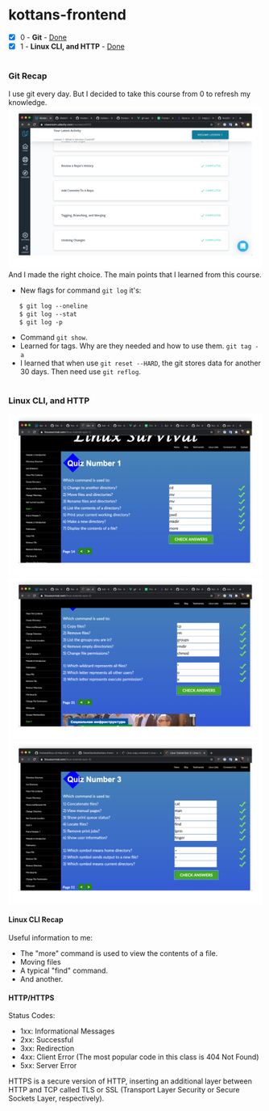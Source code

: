 # kottans-frontend

- [x] 0 - <b>Git</b> - [Done](#anchor-git)
- [x] 1 - <b>Linux CLI, and HTTP</b> - [Done](#anchor-linux)

#

### <a name="anchor-git">Git Recap</a>
I use git every day.
But I decided to take this course from 0 to refresh my knowledge.
![Screenshot git](./git-basics/git.png "Git")
And I made the right choice.
The main points that I learned from this course.
 - New flags for command `git log` it's:
 ```
    $ git log --oneline
    $ git log --stat
    $ git log -p
 ```
 - Command `git show`.
 - Learned for tags. Why are they needed and how to use them. `git tag -a`
 - I learned that when use `git reset --HARD`, the git stores data for another 30 days. Then need use `git reflog`.

#

### <a name="anchor-linux">Linux CLI, and HTTP</a>
![Screenshot git](./task_linux_cli/linux-part-1.png "Linux part 1")
![Screenshot git](./task_linux_cli/linux-part-2.png "Linux part 2")
![Screenshot git](./task_linux_cli/linux-part-3.png "Linux part 3")
#### Linux CLI Recap
Useful information to me:
- The "more" command is used to view the contents of a file.
- Moving files
- A typical "find" command.
- And another.
#### HTTP/HTTPS
Status Codes:
- 1xx: Informational Messages
- 2xx: Successful
- 3xx: Redirection
- 4xx: Client Error (The most popular code in this class is 404 Not Found)
- 5xx: Server Error

HTTPS is a secure version of HTTP, inserting an additional layer between HTTP and TCP called TLS or SSL (Transport Layer Security or Secure Sockets Layer, respectively). 

#
